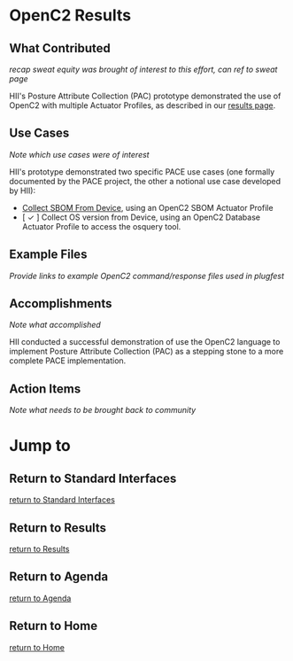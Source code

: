 # OpenC2 Results

## What Contributed
*recap sweat equity was brought of interest to this effort,
can ref to sweat page*

HII's Posture Attribute Collection (PAC) prototype demonstrated the use of OpenC2 with multiple Actuator Profiles, as described in our [results page](../../Orgs/HII/README.md).

## Use Cases
*Note which use cases were of interest*

HII's prototype demonstrated two specific PACE use cases (one formally documented by the PACE project, the other a notional use case developed by HII):

 - [Collect SBOM From
   Device](https://github.com/opencybersecurityalliance/PACE/blob/main/docs/UseCases/collect_sbom_from_device.md), using an OpenC2 SBOM Actuator Profile
 - [ ✓ ] Collect OS version from Device, using an OpenC2 Database Actuator Profile to access the osquery tool.

## Example Files
*Provide links to example OpenC2 command/response files used in plugfest*

## Accomplishments
*Note what accomplished*

HII conducted a successful demonstration of use the OpenC2 language to implement Posture Attribute Collection (PAC) as a stepping stone to a more complete PACE implementation.

## Action Items
*Note what needs to be brought back to community*


# Jump to
## Return to Standard Interfaces
[return to Standard Interfaces](../../StandardInterface)

## Return to Results
[return to Results](../../../Results)

## Return to Agenda
[return to Agenda](../../../Agenda)

## Return to Home
[return to Home](../../../index.md)
